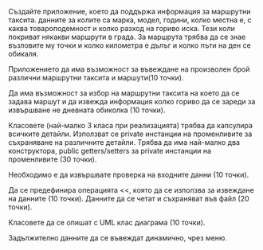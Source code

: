 Създайте приложение, което да поддържа информация за маршрутни таксита.  данните за колите са марка, модел, години, колко местна е, с каква товароподемност и колко разход на гориво иска. Тези коли покриват някакви маршрути в града. За маршрута трябва да се знае възловите му точки  и колко километра е дълъг и колко пъти на ден се обикаля.

                   

Приложението да има възможност за въвеждане на произволен брой различни маршрутни таксита и маршути(10 точки).

Да има възможност за избор на маршрутни таксита на което да се задава маршут и да извежда информация колко гориво да се зареди за извършване не дневната обиколка (10 точки).       

Класовете (най-малко 3 класа при реализацията) трябва да капсулира всичките детайли. Използват се private инстанции на променливите за съхраняване на различните детайли. Трябва да има най-малко два конструктора, public getters/setters за private инстанции на променливите (30 точки).

Необходимо е да извършвате проверка на входните данни (10 точки).

Да се предефинира операцията <<, която да се използва за извеждане на данните (10 точки). Данните да се четат и съхраняват във файл (20 точки).                

Класовете да се опишат с UML клас диаграма (10 точки).

 

Задължително данните да се въвеждат динамично, чрез меню.